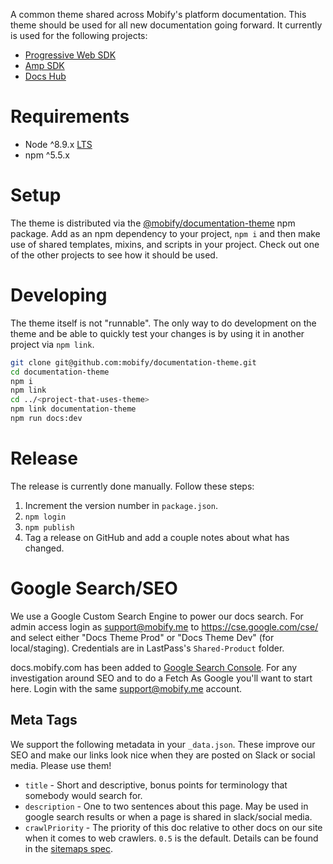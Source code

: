 A common theme shared across Mobify's platform documentation. This theme should
be used for all new documentation going forward. It currently is used for the
following projects:

* [Progressive Web SDK](https://github.com/mobify/progressive-web-sdk)
* [Amp SDK](https://github.com/mobify/mobify-amp-sdk)
* [Docs Hub](https://github.com/mobify/documentation-hub)

# Requirements
- Node ^8.9.x [LTS](https://github.com/nodejs/LTS#lts-schedule)
- npm ^5.5.x

# Setup
The theme is distributed via the [@mobify/documentation-theme](https://www.npmjs.com/package/@mobify/documentation-theme)
npm package. Add as an npm dependency to your project, `npm i` and then make
use of shared templates, mixins, and scripts in your project. Check out one of
the other projects to see how it should be used.

# Developing
The theme itself is not "runnable". The only way to do development on the theme
and be able to quickly test your changes is by using it in another project via
`npm link`.

```bash
git clone git@github.com:mobify/documentation-theme.git
cd documentation-theme
npm i
npm link
cd ../<project-that-uses-theme>
npm link documentation-theme
npm run docs:dev
```

# Release
The release is currently done manually. Follow these steps:
1. Increment the version number in `package.json`.
2. `npm login`
3. `npm publish`
4. Tag a release on GitHub and add a couple notes about what has changed.

# Google Search/SEO

We use a Google Custom Search Engine to power our docs search. For admin
access login as support@mobify.me to https://cse.google.com/cse/ and select
either "Docs Theme Prod" or "Docs Theme Dev" (for local/staging). Credentials
are in LastPass's `Shared-Product` folder.

docs.mobify.com has been added to [Google Search Console](https://www.google.com/webmasters/).
For any investigation around SEO and to do a Fetch As Google you'll want
to start here. Login with the same support@mobify.me account.

## Meta Tags

We support the following metadata in your `_data.json`. These improve our SEO
and make our links look nice when they are posted on Slack or social media.
Please use them!

* `title` - Short and descriptive, bonus points for terminology that somebody
would search for.
* `description` - One to two sentences about this page. May be used in google
search results or when a page is shared in slack/social media.
* `crawlPriority` - The priority of this doc relative to other docs on our site
when it comes to web crawlers. `0.5` is the default. Details can be found in the
[sitemaps spec](https://www.sitemaps.org/protocol.html#xmlTagDefinitions).
